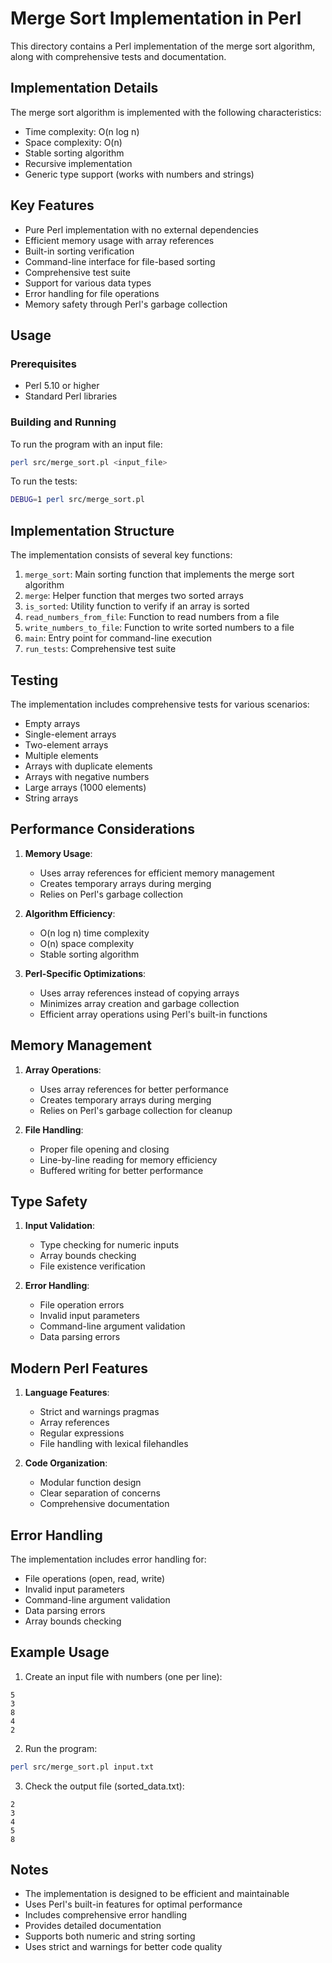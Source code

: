 # Merge Sort Implementation in Perl

This directory contains a Perl implementation of the merge sort algorithm, along with comprehensive tests and documentation.

## Implementation Details

The merge sort algorithm is implemented with the following characteristics:
- Time complexity: O(n log n)
- Space complexity: O(n)
- Stable sorting algorithm
- Recursive implementation
- Generic type support (works with numbers and strings)

## Key Features

- Pure Perl implementation with no external dependencies
- Efficient memory usage with array references
- Built-in sorting verification
- Command-line interface for file-based sorting
- Comprehensive test suite
- Support for various data types
- Error handling for file operations
- Memory safety through Perl's garbage collection

## Usage

### Prerequisites
- Perl 5.10 or higher
- Standard Perl libraries

### Building and Running

To run the program with an input file:
```bash
perl src/merge_sort.pl <input_file>
```

To run the tests:
```bash
DEBUG=1 perl src/merge_sort.pl
```

## Implementation Structure

The implementation consists of several key functions:

1. `merge_sort`: Main sorting function that implements the merge sort algorithm
2. `merge`: Helper function that merges two sorted arrays
3. `is_sorted`: Utility function to verify if an array is sorted
4. `read_numbers_from_file`: Function to read numbers from a file
5. `write_numbers_to_file`: Function to write sorted numbers to a file
6. `main`: Entry point for command-line execution
7. `run_tests`: Comprehensive test suite

## Testing

The implementation includes comprehensive tests for various scenarios:
- Empty arrays
- Single-element arrays
- Two-element arrays
- Multiple elements
- Arrays with duplicate elements
- Arrays with negative numbers
- Large arrays (1000 elements)
- String arrays

## Performance Considerations

1. **Memory Usage**:
   - Uses array references for efficient memory management
   - Creates temporary arrays during merging
   - Relies on Perl's garbage collection

2. **Algorithm Efficiency**:
   - O(n log n) time complexity
   - O(n) space complexity
   - Stable sorting algorithm

3. **Perl-Specific Optimizations**:
   - Uses array references instead of copying arrays
   - Minimizes array creation and garbage collection
   - Efficient array operations using Perl's built-in functions

## Memory Management

1. **Array Operations**:
   - Uses array references for better performance
   - Creates temporary arrays during merging
   - Relies on Perl's garbage collection for cleanup

2. **File Handling**:
   - Proper file opening and closing
   - Line-by-line reading for memory efficiency
   - Buffered writing for better performance

## Type Safety

1. **Input Validation**:
   - Type checking for numeric inputs
   - Array bounds checking
   - File existence verification

2. **Error Handling**:
   - File operation errors
   - Invalid input parameters
   - Command-line argument validation
   - Data parsing errors

## Modern Perl Features

1. **Language Features**:
   - Strict and warnings pragmas
   - Array references
   - Regular expressions
   - File handling with lexical filehandles

2. **Code Organization**:
   - Modular function design
   - Clear separation of concerns
   - Comprehensive documentation

## Error Handling

The implementation includes error handling for:
- File operations (open, read, write)
- Invalid input parameters
- Command-line argument validation
- Data parsing errors
- Array bounds checking

## Example Usage

1. Create an input file with numbers (one per line):
```
5
3
8
4
2
```

2. Run the program:
```bash
perl src/merge_sort.pl input.txt
```

3. Check the output file (sorted_data.txt):
```
2
3
4
5
8
```

## Notes

- The implementation is designed to be efficient and maintainable
- Uses Perl's built-in features for optimal performance
- Includes comprehensive error handling
- Provides detailed documentation
- Supports both numeric and string sorting
- Uses strict and warnings for better code quality
